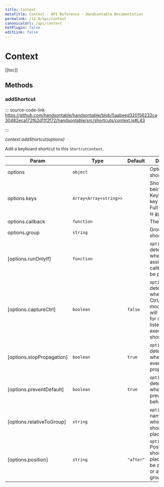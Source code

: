 ```yaml
---
title: Context
metaTitle: Context - API Reference - Handsontable Documentation
permalink: /12.0/api/context
canonicalUrl: /api/context
hotPlugin: false
editLink: false
---
```


# Context

[[toc]]
## Methods

### addShortcut
  
::: source-code-link https://github.com/handsontable/handsontable/blob/5aabeed320156232ca30482eca172fb2d11f2f72/handsontable/src/shortcuts/context.js#L43

:::

_context.addShortcut(options)_

Add a keyboard shortcut to this `ShortcutContext`.


| Param | Type | Default | Description |
| --- | --- | --- | --- |
| options | `object` |  | Options for shortcut's keys. |
| options.keys | `Array<Array<string>>` |  | Shortcut's keys being KeyboardEvent's key properties. Full list of values is [available here](https://developer.mozilla.org/en-US/docs/Web/API/KeyboardEvent/key). |
| options.callback | `function` |  | The callback. |
| options.group | `string` |  | Group for shortcut. |
| [options.runOnlyIf] | `function` |  | `optional` Option determines whether assigned callback should be performed. |
| [options.captureCtrl] | `boolean` | <code>false</code> | `optional` Option determines whether the Ctrl/Meta modifier keys will be                                              blocked for other listeners while executing this shortcut action. |
| [options.stopPropagation] | `boolean` | <code>true</code> | `optional` Option determines whether to stop event's propagation. |
| [options.preventDefault] | `boolean` | <code>true</code> | `optional` Option determines whether to prevent default behavior. |
| [options.relativeToGroup] | `string` |  | `optional` Group name, relative which the shortcut is placed. |
| [options.position] | `string` | <code>"after"</code> | `optional` Position where shortcut is placed. It may be added before or after another group. |



